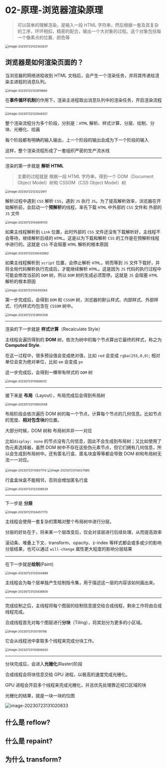 # 02-原理-浏览器渲染原理

> 可以简单的理解渲染，是输入一段 HTML 字符串，然后根据一套及其复杂的工序，环环相扣，精密的配合，输出一个大对象的过程。这个对象包括每一个像素点的位置、颜色等

<img src="./assets/image-20230723102342637.png" alt="image-20230723102342637" style="zoom:67%;" />

## 浏览器是如何渲染页面的？

当浏览器的网络进程收到 HTML 文档后，会产生一个渲染任务，并将其传递给渲染主进程的消息队列。

<img src="./assets/image-20230722122819660.png" alt="image-20230722122819660" style="zoom:67%;" />

在**事件循环机制**的作用下，渲染主进程取出消息队列中的渲染任务，开启渲染流程

----

<img src="./assets/image-20230722122946321.png" alt="image-20230722122946321" style="zoom:67%;" />

整个渲染流程分为多个阶段，分别是：`HTML` 解析、样式计算、分层、绘制、分块、光栅化、绘画

每个阶段都有明确的输入输出，上一个阶段的输出会成为下一个阶段的输入

这样，整个渲染流程形成了一套组织严密的生产流水线

---

渲染的第一步就是 **解析 HTML**

> 主要的过程就是 根据一段 HTML 字符串，得到一个 DOM（Document Object Model）树和 CSSOM（CSS Object Model）树

<img src="./assets/image-20230722123223911.png" alt="image-20230722123223911" style="zoom:67%;" />

解析过程中遇到 `CSS` 解析 `CSS`，遇到 `JS` 执行 `JS`。为了提高解析效率，浏览器在开始解析前，会启动一个**预解析**的线程，率先下载 `HTML` 中外部的 `CSS` 文件和 外部的 `JS` 文件

<img src="./assets/image-20230723104809133.png" alt="image-20230723104809133" style="zoom:67%;" />

如果主线程解析到 `Link` 位置，此时外部的 `CSS` 文件还没有下载解析好，主线程不会等待，继续解析后续的 `HTML`。这是以为下载和解析 `CSS` 的工作是在预解析线程中进行的。这就是 `CSS` 不会阻塞 `HTML` 解析的根本原因

<img src="./assets/image-20230722234042662.png" alt="image-20230722234042662" style="zoom:67%;" />

如果主线程解析到 `script` 位置，会停止解析 `HTML`，转而等到 `JS` 文件下载好，并将全局代码解析执行完成后，才能继续解析 `HTML`。这是因为 `JS` 代码的执行过程中可能会修改当前的 `DOM` 树，所以 `DOM` 树的生成必须暂停。这就是 `JS` 会阻塞 `HTML` 解析的根本原因

<img src="./assets/image-20230723105410594.png" alt="image-20230723105410594" style="zoom:67%;" />

第一步完成后，会得到 `DOM` 和 `CSSOM` 树，浏览器的默认样式、内部样式、外部样式、行内样式均包含在 `CSSOM` 树中。

<img src="./assets/image-20230722123850206.png" alt="image-20230722123850206" style="zoom:67%;" />

---

渲染的下一步就是 **样式计算**（Recalculate Style）

主线程会遍历得到的 **DOM** 树，依次为树中的每个节点算出它最终的样式，称之为 **Computed Style**.

在这一过程中，很多预设值会变成绝对值，比如 `red` 会变成 `rgba(255,0,0)`; 相对单位会变为绝对单位，比如 `em` 会变成 `px`

这一步完成后，会得到一棵带有样式的 `DOM` 树

<img src="./assets/image-20230723110656012.png" alt="image-20230723110656012" style="zoom:67%;" />

---

接下来是 **布局**（Layout），布局完成后会得到布局树

<img src="./assets/image-20230723113902548.png" alt="image-20230723113902548" style="zoom:67%;" />

布局阶段会依次遍历 DOM 树的每一个节点，计算每个节点的几何信息。比如节点的宽度、**相对包含块**的位置。

大部分时候，DOM 树和 布局树并非一一对应

比如`display: none` 的节点没有几何信息，因此不会生成到布局树；又比如使用了伪元素选择器，虽然 DOM 树中不存在这些伪元素节点，但它们拥有几何信息，所以会生成到布局树中。还有匿名行盒、匿名块盒等等都会导致 DOM 树和布局树无法一一对应。

<img src="./assets/image-20230723113937174.png" alt="image-20230723113937174" style="zoom:67%;" />

<img src="./assets/image-20230723114027985.png" alt="image-20230723114027985" style="zoom:67%;" />

行盒盒块盒不能相邻，否则会增加匿名行盒

<img src="./assets/image-20230723122308529.png" alt="image-20230723122308529" style="zoom:67%;" />

---

下一步是 **分层**

<img src="./assets/image-20230723124457773.png" alt="image-20230723124457773" style="zoom:67%;" />

主线程会使用一套复杂的策略对整个布局树中进行分层。

分层的好处在于，将来某一个层改变后，仅会对该层进行后续处理，从而提高效率

滚动条、堆叠上下文、transform、opacity、z-index 等样式都会或多或少的影响分层结果，也可以通过 `will-change` 属性更大程度的影响分层结果

---

在下一步就是**绘制**(Paint)

<img src="./assets/image-20230723125244889.png" alt="image-20230723125244889" style="zoom:67%;" />

主线程会为每个层单独产生绘制指令集，用于描述这一层的内容该如何画出来。

<img src="./assets/image-20230723125438800.png" alt="image-20230723125438800" style="zoom:67%;" />

---

完成绘制之后，主线程将每个图层的绘制信息提交给合成线程，剩余工作将由合成线程完成。

合成线程首先对每个图层进行**分块**（Tiling），将其划分为更多的小区域。

<img src="./assets/image-20230723130130156.png" alt="image-20230723130130156" style="zoom: 67%;" />

它会从线程池中拿取多个线程来完成分块工作。

<img src="./assets/image-20230723130606630.png" alt="image-20230723130606630" style="zoom:67%;" />

---

分块完成后，会进入**光栅化**(Raster)阶段

合成线程会将块信息交给 GPU 进程，以极高的速度完成光栅化。

GPU 进程会开启多个线程来完成光栅化，并且优先处理靠近视口区域的块

光栅化的结果，就是一块一块的位图

![image-20230723131020833](./assets/image-20230723131020833.png)

## 什么是 reflow?



## 什么是 repaint?



## 为什么 transform?

